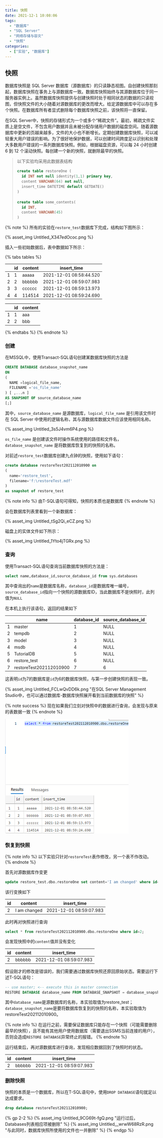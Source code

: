 ```yaml
---
title: 快照
date: 2021-12-1 10:08:06
tags:
  - "数据库"
  - "SQL Server"
  - "网络存储与容灾"
  - "快照"
categories:
  - ["实验", "数据库"]
---
```


## 快照

数据库快照是 SQL Server 数据库（源数据库）的只读静态视图。自创建快照那刻起，数据库快照在事务上与源数据库一致。数据库快照始终与其源数据库位于同一服务器实例上。虽然数据库快照提供与创建快照时处于相同状态的数据的只读视图，但快照文件的大小随着对源数据库的更改而增大。给定源数据库中可以存在多个快照。在数据库所有者显式删除每个数据库快照之前，该快照将一直保留。

<!-- more -->

在SQL Server中，快照的存储形式为一个或多个“稀疏文件”。最初，稀疏文件实质上是空文件，不包含用户数据并且未被分配存储用户数据的磁盘空间。随着源数据库中更新的页越来越多，文件的大小也不断增长。定期创建数据库快照，可以减轻重大用户错误的影响。为了很好地保护数据，可以创建时间跨度足以识别和处理大多数用户错误的一系列数据库快照。例如，根据磁盘资源，可以每 24 小时创建 6 到 12 个滚动快照。每创建一个新的快照，就删除最早的快照。

> 以下实验均采用此数据表结构
> 
>	```sql
>	create table restoreOne (
>	  id INT not null identity(1,1) primary key,
>	  content VARCHAR(64) not null,
>	  insert_time DATETIME default GETDATE()
>	)
>	
>	create table some_contents(
>	  id INT,
>	  content VARCHAR(45)
>	)
>	```

{% note %}
所有的实验在`restore_test`数据库下完成，结构如下图所示：

{% asset_img Untitled_X347edOcoc.png %}

插入一些初始数据后，表中数据如下所示：

{% tabs tables %}
<!-- tab <code>dbo.restoreOne</code> 数据表 -->
|   | id | content | insert\_time            |
| - | -- | ------- | ----------------------- |
| 1 | 1  | aaaaa   | 2021-12-01 08:58:44.520 |
| 2 | 2  | bbbbbb  | 2021-12-01 08:59:07.983 |
| 3 | 3  | cccccc  | 2021-12-01 08:59:13.973 |
| 4 | 4  | 114514  | 2021-12-01 08:59:24.690 |
<!-- endtab -->
<!-- tab <code>dbo.some_contents</code> 数据表 -->
|   | id | content |
| - | -- | ------- |
| 1 | 1  | aaa     |
| 2 | 2  | bbb     |
<!-- endtab -->
{% endtabs %}
{% endnote %}

### 创建

在MSSQL中，使用Transact-SQL语句创建某数据库快照的方法是

```sql
CREATE DATABASE database_snapshot_name
ON
(
  NAME =logical_file_name,
  FILENAME ='os_file_name'
) [ ,...n ]
AS SNAPSHOT OF source_database_name
[;]
```

其中，`source_database_name` 是源数据库，`logical_file_name` 是引用该文件时在 SQL Server 中使用的逻辑名称，其与源数据库数据文件应该使用相同名称。

{% asset_img Untitled_3s5J4vm6P4.png %}

`os_file_name` 是创建该文件时操作系统使用的路径和文件名，`database_snapshot_name` 是将数据库恢复到的快照的名称。

对前述`restore_test`数据库创建九点钟的快照，使用如下语句：

```sql
create database restoreTest202112010900 on
(
  name='restore_test',
  filename='f:\restoreTest.mdf'
)
as snapshot of restore_test
```

{% note info %}
由T-SQL语句可得知，快照的本质也是数据库
{% endnote %}

会在数据库列表里看到一个新数据库：

{% asset_img Untitled_tSg2Qi_eCZ.png %}

磁盘上的实体文件如下所示：

{% asset_img Untitled_1Yto4jTGRx.png %}

### 查询

使用Transact-SQL语句查询当前数据库快照的方法是：

```sql
select name,database_id,source_database_id from sys.databases
```

其中查询出的`name`是数据库名称，`database_id`是数据库唯一编号，`source_database_id`指向一个快照的源数据库ID，当此数据库不是快照时，此列值为`NULL`

在本机上执行该语句，返回的结果如下

|   | name                    | database\_id | source\_database\_id |
| - | ----------------------- | ------------ | -------------------- |
| 1 | master                  | 1            | NULL                 |
| 2 | tempdb                  | 2            | NULL                 |
| 3 | model                   | 3            | NULL                 |
| 4 | msdb                    | 4            | NULL                 |
| 5 | TutorialDB              | 5            | NULL                 |
| 6 | restore\_test           | 6            | NULL                 |
| 7 | restoreTest202112010900 | 7            | 6                    |

这表明`id`为7的数据库是`id`为6的数据库快照，与第一步创建快照的表现一致。

{% asset_img Untitled_FCLwQvDD6k.png "在SQL Server Management Studio中，也可以通过数据库-数据库快照展开看到当前数据库的快照" %}

{% note success %}
现在如果我们立刻对快照中的数据进行查询，会发现与原来的表数据一致
{% endnote %}

![](snapshot/Untitled_v3gTK3-mHj.png)

### 恢复到快照

{% note info %}
以下实验只针对`restoreTest`表作修改，另一个表不作改动。
{% endnote %}

首先对源数据库作变更

```sql
update restore_test.dbo.restoreOne set content='I am changed' where id=2;
```

该行变换如下

| id | content      | insert\_time            |
| -- | ------------ | ----------------------- |
| 2  | I am changed | 2021-12-01 08:59:07.983 |

此时再对快照进行查询

```sql
select * from restoreTest202112010900.dbo.restoreOne where id=2;
```

会发现快照中的`content`值并没有变化

| id | content | insert\_time            |
| -- | ------- | ----------------------- |
| 2  | bbbbbb  | 2021-12-01 08:59:07.983 |

假设刚才的修改是错误的，我们需要通过数据库快照还原回原始状态。需要运行下述T-SQL语句：

```sql
-- use master; <-- execute this in master connection
RESTORE DATABASE database_name FROM DATABASE_SNAPSHOT = database_snapshot_name ;
```

其中`database_name`是源数据库的名称，本实验取值为restore\_test；`database_snapshot_name`是要将数据库恢复到的快照的名称，本实验取值为restoreTest202112010900。

{% note info %}
在运行之前，需要保证数据库只能存在一个快照（可能需要删除最早的快照），且不能有其他用户使用数据库（需要退出SSMS当前连接的用户），否则会造成`RESTORE DATABASE`异常终止的报错。
{% endnote %}

运行结束后，再对源数据库进行查询，发现相应数据回到了快照时的状态。

| id | content | insert\_time            |
| -- | ------- | ----------------------- |
| 2  | bbbbbb  | 2021-12-01 08:59:07.983 |

### 删除快照

快照的本质是一个数据库，所以在T-SQL语句中，使用`DROP DATABASE`语句就足以达成要求。

```sql
drop database restoreTest202112010900;
```

{% gp 2-2 %}
{% asset_img Untitled_9CG69t-fgQ.png "运行过后，Databases列表相应项被删除" %}
{% asset_img Untitled__wrwW68RzR.png "与此同时，数据库快照所使用的文件也一并删除" %}
{% endgp %}
